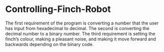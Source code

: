 # Controlling-Finch-Robot

The first requirement of the program is converting a number that the user has input from hexadecimal to decimal. 
The second is converting the decimal number to a binary number. 
The third requirement is setting the finch’s colour, making a pleasant noise, and making it move forward and backwards depending on the binary code.
